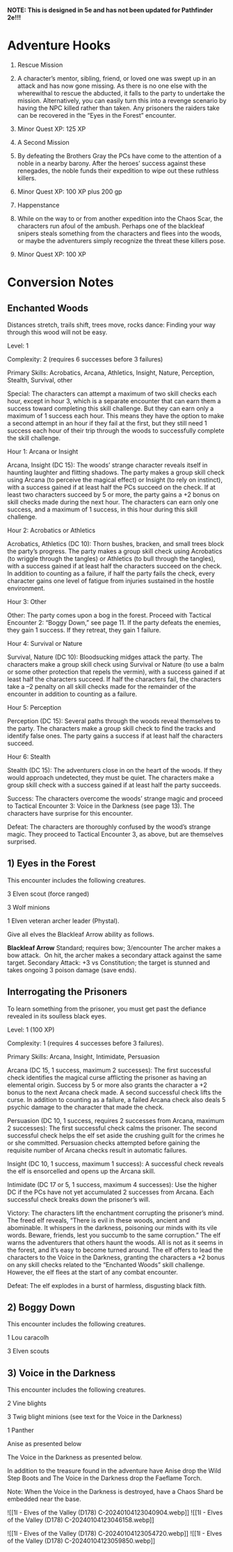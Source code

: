 **NOTE: This is designed in 5e and has not been updated for Pathfinder 2e!!!**



# Adventure Hooks

1. Rescue Mission

1. A character’s mentor, sibling, friend, or loved one was swept up in an attack and has now gone missing. As there is no one else with the wherewithal to rescue the abducted, it falls to the party to undertake the mission. Alternatively, you can easily turn this into a revenge scenario by having the NPC killed rather than taken. Any prisoners the raiders take can be recovered in the “Eyes in the Forest” encounter.
2. Minor Quest XP: 125 XP

1. A Second Mission

1. By defeating the Brothers Gray the PCs have come to the attention of a noble in a nearby barony. After the heroes’ success against these renegades, the noble funds their expedition to wipe out these ruthless killers.
2. Minor Quest XP: 100 XP plus 200 gp

1. Happenstance

1. While on the way to or from another expedition into the Chaos Scar, the characters run afoul of the ambush. Perhaps one of the blackleaf snipers steals something from the characters and flees into the woods, or maybe the adventurers simply recognize the threat these killers pose.
2. Minor Quest XP: 100 XP

# Conversion Notes

## Enchanted Woods

Distances stretch, trails shift, trees move, rocks dance: Finding your way through this wood will not be easy.

Level: 1

Complexity: 2 (requires 6 successes before 3 failures)

Primary Skills: Acrobatics, Arcana, Athletics, Insight, Nature, Perception, Stealth, Survival, other

Special: The characters can attempt a maximum of two skill checks each hour, except in hour 3, which is a separate encounter that can earn them a success toward completing this skill challenge. But they can earn only a maximum of 1 success each hour. This means they have the option to make a second attempt in an hour if they fail at the first, but they still need 1 success each hour of their trip through the woods to successfully complete the skill challenge.

Hour 1: Arcana or Insight

Arcana, Insight (DC 15): The woods’ strange character reveals itself in haunting laughter and flitting shadows. The party makes a group skill check using Arcana (to perceive the magical effect) or Insight (to rely on instinct), with a success gained if at least half the PCs succeed on the check. If at least two characters succeed by 5 or more, the party gains a +2 bonus on skill checks made during the next hour. The characters can earn only one success, and a maximum of 1 success, in this hour during this skill challenge.

Hour 2: Acrobatics or Athletics

Acrobatics, Athletics (DC 10): Thorn bushes, bracken, and small trees block the party’s progress. The party makes a group skill check using Acrobatics (to wriggle through the tangles) or Athletics (to bull through the tangles), with a success gained if at least half the characters succeed on the check. In addition to counting as a failure, if half the party fails the check, every character gains one level of fatigue from injuries sustained in the hostile environment.

Hour 3: Other

Other: The party comes upon a bog in the forest. Proceed with Tactical Encounter 2: “Boggy Down,” see page 11. If the party defeats the enemies, they gain 1 success. If they retreat, they gain 1 failure.

Hour 4: Survival or Nature

Survival, Nature (DC 10): Bloodsucking midges attack the party. The characters make a group skill check using Survival or Nature (to use a balm or some other protection that repels the vermin), with a success gained if at least half the characters succeed. If half the characters fail, the characters take a –2 penalty on all skill checks made for the remainder of the encounter in addition to counting as a failure.

Hour 5: Perception

Perception (DC 15): Several paths through the woods reveal themselves to the party. The characters make a group skill check to find the tracks and identify false ones. The party gains a success if at least half the characters succeed.

Hour 6: Stealth

Stealth (DC 15): The adventurers close in on the heart of the woods. If they would approach undetected, they must be quiet. The characters make a group skill check with a success gained if at least half the party succeeds.

Success: The characters overcome the woods’ strange magic and proceed to Tactical Encounter 3: Voice in the Darkness (see page 13). The characters have surprise for this encounter.

Defeat: The characters are thoroughly confused by the wood’s strange magic. They proceed to Tactical Encounter 3, as above, but are themselves surprised.

## 1) Eyes in the Forest

This encounter includes the following creatures.

3 Elven scout (force ranged)

3 Wolf minions

1 Elven veteran archer leader (Phystal). 

Give all elves the Blackleaf Arrow ability as follows.

**Blackleaf Arrow**
Standard; requires bow; 3/encounter
The archer makes a bow attack.  On hit, the archer makes a secondary attack against the same target.
Secondary Attack: +3 vs Constitution; the target is stunned and takes ongoing 3 poison damage (save ends).

## Interrogating the Prisoners

To learn something from the prisoner, you must get past the defiance revealed in its soulless black eyes.

Level: 1 (100 XP)

Complexity: 1 (requires 4 successes before 3 failures).

Primary Skills: Arcana, Insight, Intimidate, Persuasion

Arcana (DC 15, 1 success, maximum 2 successes): The first successful check identifies the magical curse afflicting the prisoner as having an elemental origin. Success by 5 or more also grants the character a +2 bonus to the next Arcana check made. A second successful check lifts the curse. In addition to counting as a failure, a failed Arcana check also deals 5 psychic damage to the character that made the check.

Persuasion (DC 10, 1 success, requires 2 successes from Arcana, maximum 2 successes): The first successful check calms the prisoner. The second successful check helps the elf set aside the crushing guilt for the crimes he or she committed. Persuasion checks attempted before gaining the requisite number of Arcana checks result in automatic failures.

Insight (DC 10, 1 success, maximum 1 success): A successful check reveals the elf is ensorcelled and opens up the Arcana skill.

Intimidate (DC 17 or 5, 1 success, maximum 4 successes): Use the higher DC if the PCs have not yet accumulated 2 successes from Arcana. Each successful check breaks down the prisoner’s will.

Victory: The characters lift the enchantment corrupting the prisoner’s mind. The freed elf reveals, “There is evil in these woods, ancient and abominable. It whispers in the darkness, poisoning our minds with its vile words. Beware, friends, lest you succumb to the same corruption.” The elf warns the adventurers that others haunt the woods. All is not as it seems in the forest, and it’s easy to become turned around. The elf offers to lead the characters to the Voice in the Darkness, granting the characters a +2 bonus on any skill checks related to the “Enchanted Woods” skill challenge. However, the elf flees at the start of any combat encounter.

Defeat: The elf explodes in a burst of harmless, disgusting black filth.

## 2) Boggy Down

This encounter includes the following creatures.

1 Lou caracolh

3 Elven scouts

## 3) Voice in the Darkness

This encounter includes the following creatures.

2 Vine blights

3 Twig blight minions (see text for the Voice in the Darkness)

1 Panther

Anise as presented below

The Voice in the Darkness as presented below.

In addition to the treasure found in the adventure have Anise drop the Wild Step Boots and The Voice in the Darkness drop the Faeflame Torch.

Note: When the Voice in the Darkness is destroyed, have a Chaos Shard be embedded near the base.

![[1I - Elves of the Valley (D178) C-20240104123040904.webp]]
![[1I - Elves of the Valley (D178) C-20240104123046158.webp]]

![[1I - Elves of the Valley (D178) C-20240104123054720.webp]]
![[1I - Elves of the Valley (D178) C-20240104123059850.webp]]
